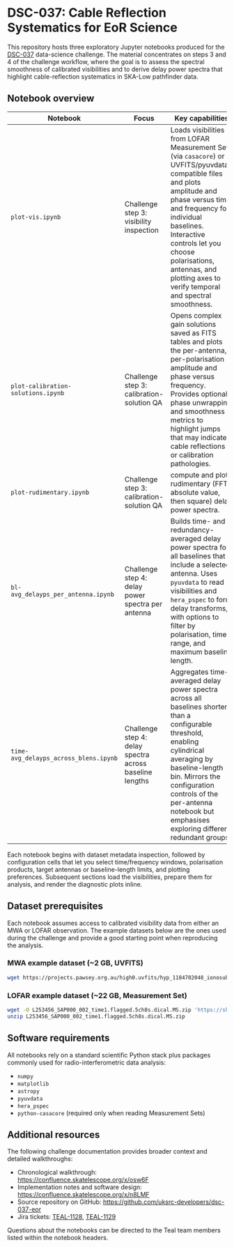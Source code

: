 # DSC-037: Cable Reflection Systematics for EoR Science

This repository hosts three exploratory Jupyter notebooks produced for the
[DSC-037](https://confluence.skatelescope.org/x/0rs6F) data-science challenge.  The
material concentrates on steps 3 and 4 of the challenge workflow, where the goal is
to assess the spectral smoothness of calibrated visibilities and to derive delay power
spectra that highlight cable-reflection systematics in SKA-Low pathfinder data.

## Notebook overview

| Notebook | Focus | Key capabilities |
| --- | --- | --- |
| `plot-vis.ipynb` | Challenge step 3: visibility inspection | Loads visibilities from LOFAR Measurement Sets (via `casacore`) or UVFITS/pyuvdata-compatible files and plots amplitude and phase versus time and frequency for individual baselines. Interactive controls let you choose polarisations, antennas, and plotting axes to verify temporal and spectral smoothness. |
| `plot-calibration-solutions.ipynb` | Challenge step 3: calibration-solution QA | Opens complex gain solutions saved as FITS tables and plots the per-antenna, per-polarisation amplitude and phase versus frequency. Provides optional phase unwrapping and smoothness metrics to highlight jumps that may indicate cable reflections or calibration pathologies. |
 `plot-rudimentary.ipynb` | Challenge step 3: calibration-solution QA |  compute and plot rudimentary (FFT, absolute value, then square) delay power spectra. |
| `bl-avg_delayps_per_antenna.ipynb` | Challenge step 4: delay power spectra per antenna | Builds time- and redundancy-averaged delay power spectra for all baselines that include a selected antenna. Uses `pyuvdata` to read visibilities and `hera_pspec` to form delay transforms, with options to filter by polarisation, time range, and maximum baseline length. |
| `time-avg_delayps_across_blens.ipynb` | Challenge step 4: delay spectra across baseline lengths | Aggregates time-averaged delay power spectra across all baselines shorter than a configurable threshold, enabling cylindrical averaging by baseline-length bin. Mirrors the configuration controls of the per-antenna notebook but emphasises exploring different redundant groups. |

Each notebook begins with dataset metadata inspection, followed by configuration
cells that let you select time/frequency windows, polarisation products, target
antennas or baseline-length limits, and plotting preferences.  Subsequent sections
load the visibilities, prepare them for analysis, and render the diagnostic plots
inline.

## Dataset prerequisites
Each notebook assumes access to calibrated visibility data from either an MWA or
LOFAR observation. The example datasets below are the ones used during the
challenge and provide a good starting point when reproducing the analysis.

### MWA example dataset (~2 GB, UVFITS)

```bash
wget https://projects.pawsey.org.au/high0.uvfits/hyp_1184702048_ionosub_ssins_30l_src8k_300it_8s_80kHz_i1000.uvfits
```

### LOFAR example dataset (~22 GB, Measurement Set)

```bash
wget -O L253456_SAP000_002_time1.flagged.5ch8s.dical.MS.zip 'https://share.obspm.fr/s/Cek959sM3KRb4BQ/download'
unzip L253456_SAP000_002_time1.flagged.5ch8s.dical.MS.zip
```

## Software requirements

All notebooks rely on a standard scientific Python stack plus packages commonly used
for radio-interferometric data analysis:

- `numpy`
- `matplotlib`
- `astropy`
- `pyuvdata`
- `hera_pspec`
- `python-casacore` (required only when reading Measurement Sets)


## Additional resources

The following challenge documentation provides broader context and detailed walkthroughs:

- Chronological walkthrough: https://confluence.skatelescope.org/x/osw6F
- Implementation notes and software design: https://confluence.skatelescope.org/x/n8LMF
- Source repository on GitHub: https://github.com/uksrc-developers/dsc-037-eor
- Jira tickets: [TEAL-1128](https://jira.skatelescope.org/browse/TEAL-1128),
  [TEAL-1129](https://jira.skatelescope.org/browse/TEAL-1129)

Questions about the notebooks can be directed to the Teal team members listed within
the notebook headers.
